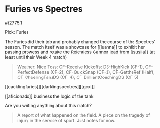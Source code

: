 # Furies vs Spectres

#t2775.1

Pick: Furies

The Furies did their job and probably changed the course of the Spectres' season. The match itself was a showcase for [[luanna]] to exhibit her passing prowess and retake the Relentless Cannon lead from [[susila]] (at least until their Week 4 match)

> Weather: Nice
> Toss: CF-Receive
> Kickoffs: DS-HighKick (CF-1), CF-PerfectDefense (CF-2), CF-QuickSnap (CF-3), CF-GettheRef (Half), CF-CheeringFansDS (CF-4), CF-BrilliantCoachingDS (CF-5)

[[cacklingfuries]][[darklingspectres]][[gcxi]]

[[aficionado]]
business the logic of the tank

Are you writing anything about this match?

> A report of what happened on the field.
> A piece on the tragedy of injury in the service of sport.
> Just notes for now.